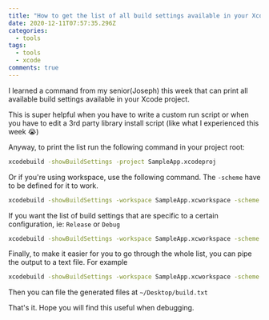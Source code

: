 ```yaml
---
title: "How to get the list of all build settings available in your Xcode projects"
date: 2020-12-11T07:57:35.296Z
categories:
  - tools
tags:
  - tools
  - xcode
comments: true
---
```

I learned a command from my senior(Joseph) this week that can print all available build settings available in your Xcode project. 

This is super helpful when you have to write a custom run script or when you have to edit a 3rd party library install script (like what I experienced this week 😭)

Anyway, to print the list run the following command in your project root:

```bash
xcodebuild -showBuildSettings -project SampleApp.xcodeproj
```

Or if you're using workspace, use the following command. The `-scheme` have to be defined for it to work.

```bash
xcodebuild -showBuildSettings -workspace SampleApp.xcworkspace -scheme 'SampleApp'
```

If you want the list of build settings that are specific to a certain configuration, ie: `Release` or `Debug`

```bash
xcodebuild -showBuildSettings -workspace SampleApp.xcworkspace -scheme 'SampleApp' -configuration Release
```

Finally, to make it easier for you to go through the whole list, you can pipe the output to a text file. For example

```bash
xcodebuild -showBuildSettings -workspace SampleApp.xcworkspace -scheme 'SampleApp' -configuration Release | tee ~/Desktop/build.txt
```

Then you can file the generated files at `~/Desktop/build.txt`

That's it. Hope you will find this useful when debugging.  
